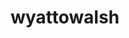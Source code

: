 ---
title: wyattowalsh
github: https://github.com/wyattowalsh
mode: light
transition: 1s
score: 89.3
archetype:
- Badges | Tags | Icons
- Stats and Metrics
- Github Actions
- Innovative
- Little Bit of Everything
---